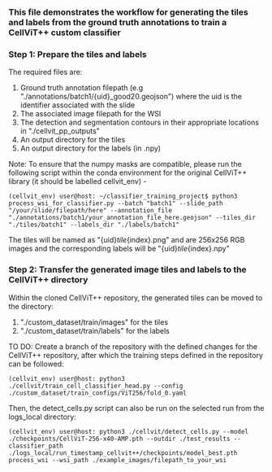 ### This file demonstrates the workflow for generating the tiles and labels from the ground truth annotations to train a CellViT++ custom classifier

### Step 1: Prepare the tiles and labels

The required files are:
1. Ground truth annotation filepath (e.g "./annotations/batch1/{uid}_good20.geojson") where the uid is the identifier associated with the slide
2. The associated image filepath for the WSI
3. The detection and segmentation contours in their appropriate locations in "./cellvit_pp_outputs"
4. An output directory for the tiles
5. An output directory for the labels (in .npy)

Note: To ensure that the numpy masks are compatible, please run the following script within the conda environment for the original CellViT++ library (it should be labelled cellvit_env) -

` (cellvit_env) user@host: ~/classifier_training_project$ python3 process_wsi_for_classifier.py --batch "batch1" --slide_path "/your/slide/filepath/here" --annotation_file "./annotations/batch1/your_annotation_file_here.geojson" --tiles_dir "./tiles/batch1" --labels_dir "./labels/batch1" `

The tiles will be named as "{uid}_tile_{index}.png" and are 256x256 RGB images and the corresponding labels will be "{uid}_tile_{index}.npy"

### Step 2: Transfer the generated image tiles and labels to the CellViT++ directory

Within the cloned CellViT++ repository, the generated tiles can be moved to the directory:

1. "./custom_dataset/train/images" for the tiles
2. "./custom_dataset/train/labels" for the labels

TO DO: Create a branch of the repository with the defined changes for the CellViT++ repository, after which the training steps defined in the repository can be followed:

`(cellvit_env) user@host: python3 ./cellvit/train_cell_classifier_head.py --config ./custom_dataset/train_configs/ViT256/fold_0.yaml`

Then, the detect_cells.py script can also be run on the selected run from the logs_local directory:

`(cellvit_env) user@host: python3 ./cellvit/detect_cells.py --model ./checkpoints/CellViT-256-x40-AMP.pth --outdir ./test_results --classifier_path ./logs_local/run_timestamp_cellvit++/checkpoints/model_best.pth process_wsi --wsi_path ./example_images/filepath_to_your_wsi`